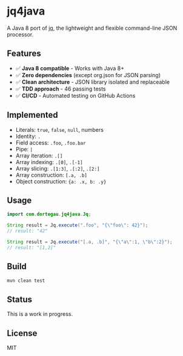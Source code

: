 # jq4java

A Java 8 port of [jq](https://jqlang.github.io/jq/), the lightweight and flexible command-line JSON processor.

## Features

- ✅ **Java 8 compatible** - Works with Java 8+
- ✅ **Zero dependencies** (except org.json for JSON parsing)
- ✅ **Clean architecture** - JSON library isolated and replaceable
- ✅ **TDD approach** - 46 passing tests
- ✅ **CI/CD** - Automated testing on GitHub Actions

## Implemented

- Literals: `true`, `false`, `null`, numbers
- Identity: `.`
- Field access: `.foo`, `.foo.bar`
- Pipe: `|`
- Array iteration: `.[]`
- Array indexing: `.[0]`, `.[-1]`
- Array slicing: `.[1:3]`, `.[:2]`, `.[2:]`
- Array construction: `[.a, .b]`
- Object construction: `{a: .x, b: .y}`

## Usage

```java
import com.dortegau.jq4java.Jq;

String result = Jq.execute(".foo", "{\"foo\": 42}");
// result: "42"

String result = Jq.execute("[.a, .b]", "{\"a\":1, \"b\":2}");
// result: "[1,2]"
```

## Build

```bash
mvn clean test
```

## Status

This is a work in progress.

## License

MIT
